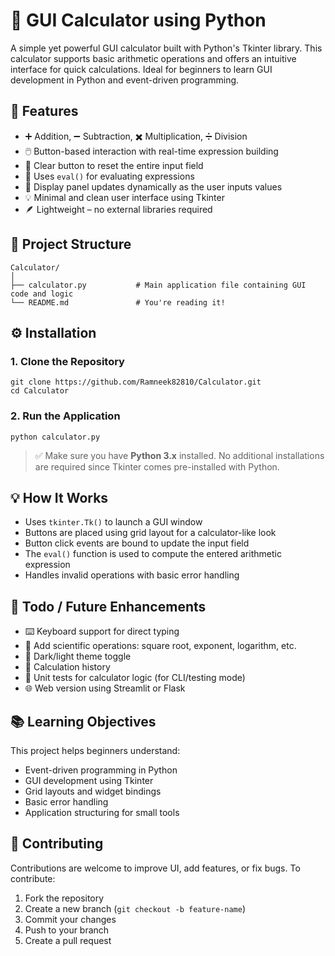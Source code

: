 # 🧮 GUI Calculator using Python

A simple yet powerful GUI calculator built with Python's Tkinter library. This calculator supports basic arithmetic operations and offers an intuitive interface for quick calculations. Ideal for beginners to learn GUI development in Python and event-driven programming.

## 🚀 Features

- ➕ Addition, ➖ Subtraction, ✖️ Multiplication, ➗ Division  
- 🖱️ Button-based interaction with real-time expression building  
- 🔄 Clear button to reset the entire input field  
- 🧠 Uses `eval()` for evaluating expressions  
- 🔢 Display panel updates dynamically as the user inputs values  
- 💡 Minimal and clean user interface using Tkinter  
- 🪶 Lightweight – no external libraries required  

## 📁 Project Structure

```
Calculator/
│
├── calculator.py           # Main application file containing GUI code and logic
└── README.md               # You're reading it!
```

## ⚙️ Installation

### 1. Clone the Repository

```
git clone https://github.com/Ramneek82810/Calculator.git
cd Calculator
```

### 2. Run the Application

```
python calculator.py
```

> ✅ Make sure you have **Python 3.x** installed. No additional installations are required since Tkinter comes pre-installed with Python.

## 💡 How It Works

- Uses `tkinter.Tk()` to launch a GUI window  
- Buttons are placed using grid layout for a calculator-like look  
- Button click events are bound to update the input field  
- The `eval()` function is used to compute the entered arithmetic expression  
- Handles invalid operations with basic error handling  

## 📌 Todo / Future Enhancements

- ⌨️ Keyboard support for direct typing  
- 🧮 Add scientific operations: square root, exponent, logarithm, etc.  
- 🌙 Dark/light theme toggle  
- 🧾 Calculation history  
- 🧪 Unit tests for calculator logic (for CLI/testing mode)  
- 🌐 Web version using Streamlit or Flask  

## 📚 Learning Objectives

This project helps beginners understand:

- Event-driven programming in Python  
- GUI development using Tkinter  
- Grid layouts and widget bindings  
- Basic error handling  
- Application structuring for small tools  

## 🤝 Contributing

Contributions are welcome to improve UI, add features, or fix bugs. To contribute:

1. Fork the repository  
2. Create a new branch (`git checkout -b feature-name`)  
3. Commit your changes  
4. Push to your branch  
5. Create a pull request


